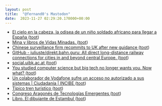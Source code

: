 ```yaml
---
layout: post
title:  "@fernand0's Mastodon"
date:  2023-11-27 02:29:20.170000+00:00
---
```

*  [El cielo en la cabeza, la odisea de un niño soldado africano para llegar a España ](https://www.rtve.es/noticias/20231121/cielo-cabeza-altarriba-garcia-moral/2461449.shtm) ([toot](https://mastodon.social/@fernand0/111480154368898295))
*  [Mina y libros de Vidas Minadas. ](https://avecesunafoto.wordpress.com/2023/11/26/mina-y-libros-de-vidas-minadas) ([toot](https://mastodon.social/@fernand0/111478288561387756))
*  [Chinese surveillance firm recommits to UK after new guidance ](https://www.theguardian.com/uk-news/2023/oct/23/chinese-surveillance-firm-hikvision-recommits-to-uk-after-new-guidanc) ([toot](https://mastodon.social/@fernand0/111478229777224125))
*  [GitHub - juliuste/direkt.bahn.guru: All direct long-distance railway connections for cities in and beyond central Europe. ](https://github.com/juliuste/direkt.bahn.gur) ([toot](https://mastodon.social/@fernand0/111478037141132653))
*  [social.uibk.ac.at ](https://social.uibk.ac.at/abou) ([toot](https://mastodon.social/@fernand0/111477805962588528))
*  [You studied computer science but big tech no longer wants you. Now what? ](https://www.economist.com/1843/2023/05/15/you-studied-computer-science-but-big-tech-no-longer-wants-you-now-wha) ([toot](https://mastodon.social/@fernand0/111477485409582294))
*  [Un colaborador de Vodafone sufre un acceso no autorizado a sus sistemas \| Ciudadanía \| INCIBE ](https://www.incibe.es/ciudadania/avisos/un-colaborador-de-vodafone-sufre-un-acceso-no-autorizado-sus-sistema) ([toot](https://mastodon.social/@fernand0/111476805822587430))
*  [Típico tren turístico ](https://www.flickr.com/photos/fernand0/53339575973) ([toot](https://mastodon.social/@fernand0/111476574128874731))
*  [Congreso Aragonés de Tecnologías Emergentes ](https://ctea.es) ([toot](https://mastodon.social/@fernand0/111476517795136973))
*  [Libro. El dibujante de Estambul  ](https://fotografiasenmovimiento.wordpress.com/2023/11/26/libro-el-dibujante-de-estambul/) ([toot](https://mastodon.social/@fernand0/111476456523802175))
